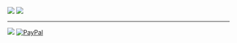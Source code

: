 <!-- ![](https://github-readme-stats.vercel.app/api?username=danilipari&theme=blueberry&hide_border=false&include_all_commits=false&count_private=true)<br/> -->
![](https://github-readme-streak-stats.herokuapp.com/?user=danilipari&theme=blueberry&hide_border=false)
![](https://github-readme-stats.vercel.app/api/top-langs/?username=danilipari&theme=blueberry&hide_border=false&include_all_commits=false&count_private=true&layout=compact)

---
[![](https://visitcount.itsvg.in/api?id=danilipari&icon=0&color=1)](https://visitcount.itsvg.in)
[![PayPal](https://img.shields.io/badge/PayPal-00457C?style=for-the-badge&logo=paypal&logoColor=white)](https://paypal.me/paypal.me/liparidani) 

<!-- Proudly created with GPRM ( https://gprm.itsvg.in ) -->

